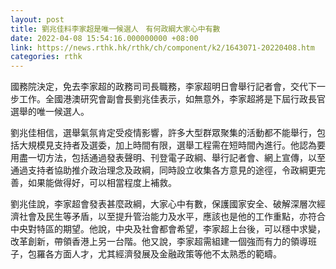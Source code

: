 ```yaml
---
layout: post
title: 劉兆佳料李家超是唯一候選人　有何政綱大家心中有數
date: 2022-04-08 15:54:16.000000000 +08:00
link: https://news.rthk.hk/rthk/ch/component/k2/1643071-20220408.htm
categories: rthk
---
```


國務院決定，免去李家超的政務司司長職務，李家超明日會舉行記者會，交代下一步工作。全國港澳研究會副會長劉兆佳表示，如無意外，李家超將是下屆行政長官選舉的唯一候選人。

劉兆佳相信，選舉氣氛肯定受疫情影響，許多大型群眾聚集的活動都不能舉行，包括大規模見支持者及選委，加上時間有限，選舉工程需在短時間內進行。他認為要用盡一切方法，包括通過發表聲明、刊登電子政綱、舉行記者會、網上宣傳，以至通過支持者協助推介政治理念及政綱，同時設立收集各方意見的途徑，令政綱更完善，如果能做得好，可以相當程度上補救。

劉兆佳說，李家超會發表甚麼政綱，大家心中有數，保護國家安全、破解深層次經濟社會及民生等矛盾，以至提升管治能力及水平，應該也是他的工作重點，亦符合中央對特區的期望。他說，中央及社會都會希望，李家超上台後，可以穩中求變，改革創新，帶領香港上另一台階。他又說，李家超需組建一個強而有力的領導班子，包羅各方面人才，尤其經濟發展及金融政策等他不太熟悉的範疇。

